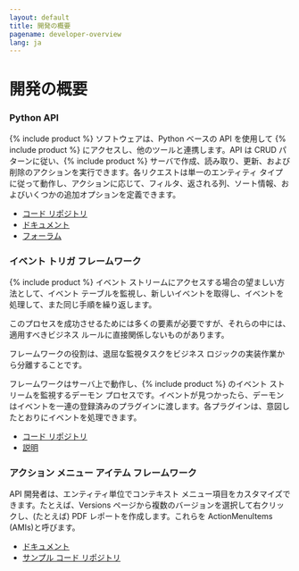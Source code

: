 ```yaml
---
layout: default
title: 開発の概要
pagename: developer-overview
lang: ja
---
```


# 開発の概要

### Python API

{% include product %} ソフトウェアは、Python ベースの API を使用して {% include product %} にアクセスし、他のツールと連携します。API は CRUD パターンに従い、{% include product %} サーバで作成、読み取り、更新、および削除のアクションを実行できます。各リクエストは単一のエンティティ タイプに従って動作し、アクションに応じて、フィルタ、返される列、ソート情報、およびいくつかの追加オプションを定義できます。

* [コード リポジトリ](https://github.com/shotgunsoftware/python-api)
* [ドキュメント](http://developer.shotgridsoftware.com/python-api/)
* [フォーラム](https://community.shotgridsoftware.com/c/pipeline/6)

### イベント トリガ フレームワーク

{% include product %} イベント ストリームにアクセスする場合の望ましい方法として、イベント テーブルを監視し、新しいイベントを取得し、イベントを処理して、また同じ手順を繰り返します。

このプロセスを成功させるためには多くの要素が必要ですが、それらの中には、適用すべきビジネス ルールに直接関係しないものがあります。

フレームワークの役割は、退屈な監視タスクをビジネス ロジックの実装作業から分離することです。

フレームワークはサーバ上で動作し、{% include product %} のイベント ストリームを監視するデーモン プロセスです。イベントが見つかったら、デーモンはイベントを一連の登録済みのプラグインに渡します。各プラグインは、意図したとおりにイベントを処理できます。

* [コード リポジトリ](https://github.com/shotgunsoftware/shotgunevents)
* [説明](https://github.com/shotgunsoftware/shotgunevents/wiki)

### アクション メニュー アイテム フレームワーク

API 開発者は、エンティティ単位でコンテキスト メニュー項目をカスタマイズできます。たとえば、Versions ページから複数のバージョンを選択して右クリックし、(たとえば) PDF レポートを作成します。これらを ActionMenuItems (AMIs)と呼びます。

* [ドキュメント]()
* [サンプル コード リポジトリ](http://developer.shotgridsoftware.com/python-api/cookbook/examples/ami_handler.html)
